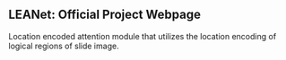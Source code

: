 ## LEANet: Official Project Webpage
Location encoded attention module that utilizes the location encoding of logical regions of slide image.

